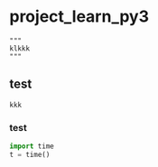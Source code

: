 # project_learn_py3
    """
    klkkk
    """
## test
    kkk

### test
```python
import time
t = time()
```